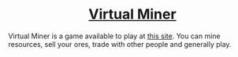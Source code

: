 <div align="center">

# [Virtual Miner](https://vm.wuaze.com/)

</div>

Virtual Miner is a game available to play at [this site](https://vm.wuaze.com/). You can mine resources, sell your ores, trade with other people and generally play.